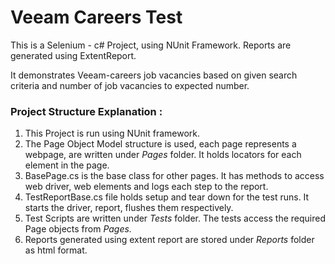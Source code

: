 # Veeam Careers Test
This is a Selenium - c# Project, using NUnit Framework. Reports are generated using ExtentReport. 

It demonstrates Veeam-careers job vacancies based on given search criteria and number of job vacancies to expected number.



<b><h3>Project Structure Explanation :</h3></b>

1. This Project is run using NUnit framework. 
2. The Page Object Model structure is used, each page represents a webpage, are written under <i>Pages</i> folder. It holds locators for each element in the page.
3. BasePage.cs is the base class for other pages. It has methods to access web driver, web elements and logs each step to the report.
4. TestReportBase.cs file holds setup and tear down for the test runs. It starts the driver, report, flushes them respectively.
5. Test Scripts are written under <i>Tests</i> folder. The tests access the required Page objects from <i>Pages.</i>
6. Reports generated using extent report are stored under <i>Reports</i> folder as html format.
